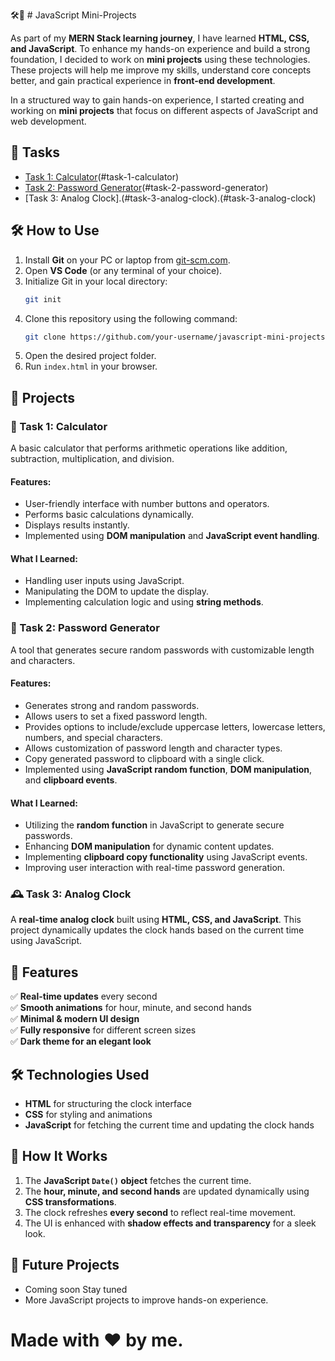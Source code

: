 🛠️🚀 # JavaScript Mini-Projects

As part of my **MERN Stack learning journey**, I have learned **HTML, CSS, and JavaScript**. To enhance my hands-on experience and build a strong foundation, I decided to work on **mini projects** using these technologies. These projects will help me improve my skills, understand core concepts better, and gain practical experience in **front-end development**.

In a structured way to gain hands-on experience, I started creating and working on **mini projects** that focus on different aspects of JavaScript and web development.

## 📌 Tasks
- [Task 1: Calculator](#task-1-calculator)(#task-1-calculator)
- [Task 2: Password Generator](#task-2-password-generator)(#task-2-password-generator)
- [Task 3: Analog Clock].(#task-3-analog-clock).(#task-3-analog-clock)

## 🛠️ How to Use

1. Install **Git** on your PC or laptop from [git-scm.com](https://git-scm.com/).
2. Open **VS Code** (or any terminal of your choice).
3. Initialize Git in your local directory:
   ```sh
   git init
   ```
4. Clone this repository using the following command:
   ```sh
   git clone https://github.com/your-username/javascript-mini-projects.git
   ```
5. Open the desired project folder.
6. Run `index.html` in your browser.


## 🚀 Projects

### 🔢 Task 1: Calculator
A basic calculator that performs arithmetic operations like addition, subtraction, multiplication, and division.

#### Features:
- User-friendly interface with number buttons and operators.
- Performs basic calculations dynamically.
- Displays results instantly.
- Implemented using **DOM manipulation** and **JavaScript event handling**.

#### What I Learned:
- Handling user inputs using JavaScript.
- Manipulating the DOM to update the display.
- Implementing calculation logic and using **string methods**.

### 🔑 Task 2: Password Generator
A tool that generates secure random passwords with customizable length and characters.

#### Features:
- Generates strong and random passwords.
- Allows users to set a fixed password length.
- Provides options to include/exclude uppercase letters, lowercase letters, numbers, and special characters.
- Allows customization of password length and character types.
- Copy generated password to clipboard with a single click.
- Implemented using **JavaScript random function**, **DOM manipulation**, and **clipboard events**.

#### What I Learned:
- Utilizing the **random function** in JavaScript to generate secure passwords.
- Enhancing **DOM manipulation** for dynamic content updates.
- Implementing **clipboard copy functionality** using JavaScript events.
- Improving user interaction with real-time password generation.
  
### 🕰️ Task 3: Analog Clock

A **real-time analog clock** built using **HTML, CSS, and JavaScript**. This project dynamically updates the clock hands based on the current time using JavaScript.

## 🚀 Features

✅ **Real-time updates** every second  
✅ **Smooth animations** for hour, minute, and second hands  
✅ **Minimal & modern UI design**  
✅ **Fully responsive** for different screen sizes  
✅ **Dark theme for an elegant look**  

## 🛠️ Technologies Used

- **HTML** for structuring the clock interface  
- **CSS** for styling and animations  
- **JavaScript** for fetching the current time and updating the clock hands  


## 📌 How It Works

1. The **JavaScript `Date()` object** fetches the current time.  
2. The **hour, minute, and second hands** are updated dynamically using **CSS transformations**.  
3. The clock refreshes **every second** to reflect real-time movement.  
4. The UI is enhanced with **shadow effects and transparency** for a sleek look.  

## 🔮 Future Projects
- Coming soon Stay tuned
- More JavaScript projects to improve hands-on experience.

# Made with ❤️ by me.
